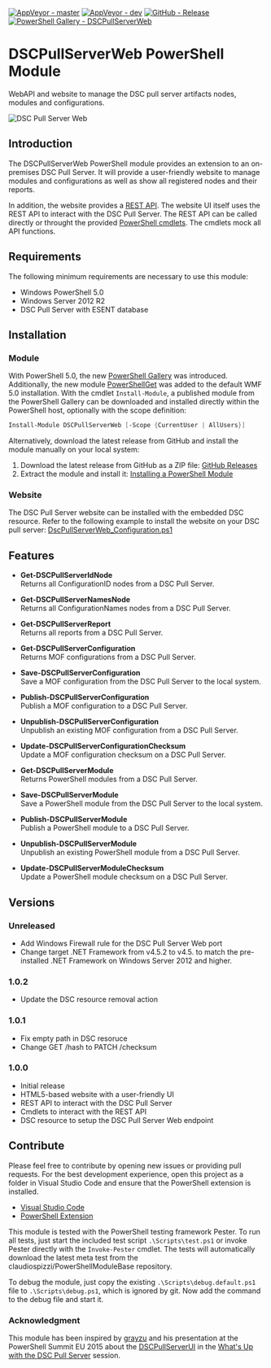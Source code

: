 [![AppVeyor - master](https://img.shields.io/appveyor/ci/claudiospizzi/DSCPullServerWeb/master.svg)](https://ci.appveyor.com/project/claudiospizzi/DSCPullServerWeb/branch/master)
[![AppVeyor - dev](https://img.shields.io/appveyor/ci/claudiospizzi/DSCPullServerWeb/dev.svg)](https://ci.appveyor.com/project/claudiospizzi/DSCPullServerWeb/branch/dev)
[![GitHub - Release](https://img.shields.io/github/release/claudiospizzi/DSCPullServerWeb.svg)](https://github.com/claudiospizzi/DSCPullServerWeb/releases)
[![PowerShell Gallery - DSCPullServerWeb](https://img.shields.io/badge/PowerShell_Gallery-DSCPullServerWeb-0072C6.svg)](https://www.powershellgallery.com/packages/DSCPullServerWeb)


# DSCPullServerWeb PowerShell Module

WebAPI and website to manage the DSC pull server artifacts nodes, modules and
configurations.

![DSC Pull Server Web](https://raw.githubusercontent.com/claudiospizzi/DSCPullServerWeb/dev/Assets/configurations.png)


## Introduction

The DSCPullServerWeb PowerShell module provides an extension to an on-premises
DSC Pull Server. It will provide a user-friendly website to manage modules and
configurations as well as show all registered nodes and their reports.

In addition, the website provides a [REST API]. The website UI itself uses the
REST API to interact with the DSC Pull Server. The REST API can be called
directly or throught the provided [PowerShell cmdlets](#features). The cmdlets
mock all API functions.


## Requirements

The following minimum requirements are necessary to use this module:

* Windows PowerShell 5.0
* Windows Server 2012 R2
* DSC Pull Server with ESENT database


## Installation

### Module

With PowerShell 5.0, the new [PowerShell Gallery] was introduced. Additionally,
the new module [PowerShellGet] was added to the default WMF 5.0 installation.
With the cmdlet `Install-Module`, a published module from the PowerShell Gallery
can be downloaded and installed directly within the PowerShell host, optionally
with the scope definition:

```powershell
Install-Module DSCPullServerWeb [-Scope {CurrentUser | AllUsers}]
```

Alternatively, download the latest release from GitHub and install the module
manually on your local system:

1. Download the latest release from GitHub as a ZIP file: [GitHub Releases]
2. Extract the module and install it: [Installing a PowerShell Module]

### Website

The DSC Pull Server website can be installed with the embedded DSC resource.
Refer to the following example to install the website on your DSC pull server:
[DscPullServerWeb_Configuration.ps1](https://github.com/claudiospizzi/DSCPullServerWeb/blob/dev/Modules/DSCPullServerWeb/Examples/DscPullServerWeb_Configuration.ps1)


## Features

* **Get-DSCPullServerIdNode**  
  Returns all ConfigurationID nodes from a DSC Pull Server.

* **Get-DSCPullServerNamesNode**  
  Returns all ConfigurationNames nodes from a DSC Pull Server.

* **Get-DSCPullServerReport**  
  Returns all reports from a DSC Pull Server.

* **Get-DSCPullServerConfiguration**  
  Returns MOF configurations from a DSC Pull Server.

* **Save-DSCPullServerConfiguration**  
  Save a MOF configuration from the DSC Pull Server to the local system.

* **Publish-DSCPullServerConfiguration**  
  Publish a MOF configuration to a DSC Pull Server.

* **Unpublish-DSCPullServerConfiguration**  
  Unpublish an existing MOF configuration from a DSC Pull Server.

* **Update-DSCPullServerConfigurationChecksum**  
  Update a MOF configuration checksum on a DSC Pull Server.

* **Get-DSCPullServerModule**  
  Returns PowerShell modules from a DSC Pull Server.

* **Save-DSCPullServerModule**  
  Save a PowerShell module from the DSC Pull Server to the local system.

* **Publish-DSCPullServerModule**  
  Publish a PowerShell module to a DSC Pull Server.

* **Unpublish-DSCPullServerModule**  
  Unpublish an existing PowerShell module from a DSC Pull Server.

* **Update-DSCPullServerModuleChecksum**  
  Update a PowerShell module checksum on a DSC Pull Server.


## Versions

### Unreleased

* Add Windows Firewall rule for the DSC Pull Server Web port
* Change target .NET Framework from v4.5.2 to v4.5. to match the pre-installed
  .NET Framework on Windows Server 2012 and higher.

### 1.0.2

* Update the DSC resource removal action

### 1.0.1

* Fix empty path in DSC resoruce
* Change GET /hash to PATCH /checksum

### 1.0.0

* Initial release
* HTML5-based website with a user-friendly UI
* REST API to interact with the DSC Pull Server
* Cmdlets to interact with the REST API
* DSC resource to setup the DSC Pull Server Web endpoint


## Contribute

Please feel free to contribute by opening new issues or providing pull requests.
For the best development experience, open this project as a folder in Visual
Studio Code and ensure that the PowerShell extension is installed.

* [Visual Studio Code]
* [PowerShell Extension]

This module is tested with the PowerShell testing framework Pester. To run all
tests, just start the included test script `.\Scripts\test.ps1` or invoke Pester
directly with the `Invoke-Pester` cmdlet. The tests will automatically download
the latest meta test from the claudiospizzi/PowerShellModuleBase repository.

To debug the module, just copy the existing `.\Scripts\debug.default.ps1` file
to `.\Scripts\debug.ps1`, which is ignored by git. Now add the command to the
debug file and start it.

### Acknowledgment

This module has been inspired by [grayzu] and his presentation at the PowerShell
Summit EU 2015 about the [DSCPullServerUI] in the [What's Up with the DSC Pull Server]
session.



[grayzu]: https://github.com/grayzu
[DSCPullServerUI]: https://github.com/grayzu/DSCPullServerUI
[What's Up with the DSC Pull Server]: https://www.youtube.com/watch?v=y3-_XBQTpS8

[REST API]: https://github.com/claudiospizzi/DSCPullServerWeb/blob/dev/RESTAPI.md

[PowerShell Gallery]: https://www.powershellgallery.com/packages/DSCPullServerWeb
[PowerShellGet]: https://technet.microsoft.com/en-us/library/dn807169.aspx

[GitHub Releases]: https://github.com/claudiospizzi/DSCPullServerWeb/releases
[Installing a PowerShell Module]: https://msdn.microsoft.com/en-us/library/dd878350

[Visual Studio Code]: https://code.visualstudio.com/
[PowerShell Extension]: https://marketplace.visualstudio.com/items?itemName=ms-vscode.PowerShell
